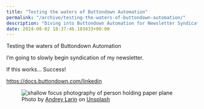 ```yaml
---
title: "Testing the waters of Buttondown Automation"
permalink: "/archive/testing-the-waters-of-buttondown-automation/"
description: "Diving into Buttondown Automation for Newsletter Syndication."
date: 2024-08-02 18:37:46.103433+00:00
---
```


<!-- buttondown-editor-mode: plaintext --><p>Testing the waters of Buttondown Automation</p><p>I’m going to slowly begin syndication of my newsletter.</p><p>If this works… Success!</p><p><a target="_blank" rel="noopener noreferrer nofollow" href="https://docs.buttondown.com/linkedin">https://docs.buttondown.com/linkedin</a></p><figure><img src="https://images.unsplash.com/photo-1484264121943-78dd345bd494?crop=entropy&amp;cs=tinysrgb&amp;fit=max&amp;fm=jpg&amp;ixid=M3w2Mjg2OTV8MHwxfHNlYXJjaHwxNnx8cGFwZXIlMjBhaXJwbGFuZXxlbnwwfHx8fDE3MjI2MjM2MzB8MA&amp;ixlib=rb-4.0.3&amp;q=80&amp;w=1080" alt="shallow focus photography of person holding paper plane" draggable="false" contenteditable="false"><figcaption>Photo by <a target="_blank" rel="noopener noreferrer nofollow" href="https://unsplash.com/@engine9?utm_source=Buttondown&amp;utm_medium=referral">Andrey  Larin</a> on <a target="_blank" rel="noopener noreferrer nofollow" href="https://unsplash.com/?utm_source=Buttondown&amp;utm_medium=referral">Unsplash</a></figcaption></figure>